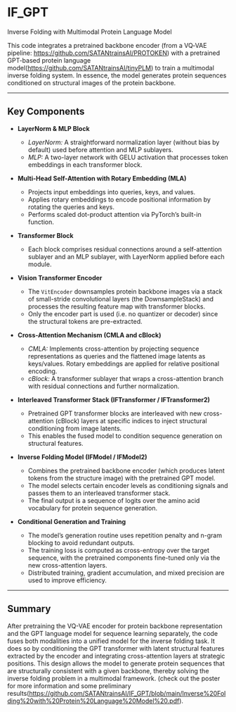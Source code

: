 # IF_GPT
Inverse Folding with Multimodal Protein Language Model



This code integrates a pretrained backbone encoder (from a VQ‑VAE pipeline: https://github.com/SATANtrainsAI/PROTOKEN) with a pretrained GPT-based protein language model(https://github.com/SATANtrainsAI/tinyPLM) to train a multimodal inverse folding system. In essence, the model generates protein sequences conditioned on structural images of the protein backbone.

---

## Key Components

- **LayerNorm & MLP Block**  
  - *LayerNorm:* A straightforward normalization layer (without bias by default) used before attention and MLP sublayers.
  - *MLP:* A two-layer network with GELU activation that processes token embeddings in each transformer block.

- **Multi-Head Self-Attention with Rotary Embedding (MLA)**  
  - Projects input embeddings into queries, keys, and values.
  - Applies rotary embeddings to encode positional information by rotating the queries and keys.
  - Performs scaled dot-product attention via PyTorch’s built-in function.
  
- **Transformer Block**  
  - Each block comprises residual connections around a self-attention sublayer and an MLP sublayer, with LayerNorm applied before each module.

- **Vision Transformer Encoder**  
  - The `VitEncoder` downsamples protein backbone images via a stack of small-stride convolutional layers (the DownsampleStack) and processes the resulting feature map with transformer blocks.
  - Only the encoder part is used (i.e. no quantizer or decoder) since the structural tokens are pre-extracted.

- **Cross-Attention Mechanism (CMLA and cBlock)**  
  - *CMLA:* Implements cross-attention by projecting sequence representations as queries and the flattened image latents as keys/values. Rotary embeddings are applied for relative positional encoding.
  - *cBlock:* A transformer sublayer that wraps a cross-attention branch with residual connections and further normalization.

- **Interleaved Transformer Stack (IFTransformer / IFTransformer2)**  
  - Pretrained GPT transformer blocks are interleaved with new cross-attention (cBlock) layers at specific indices to inject structural conditioning from image latents.
  - This enables the fused model to condition sequence generation on structural features.

- **Inverse Folding Model (IFModel / IFModel2)**  
  - Combines the pretrained backbone encoder (which produces latent tokens from the structure image) with the pretrained GPT model.
  - The model selects certain encoder levels as conditioning signals and passes them to an interleaved transformer stack.
  - The final output is a sequence of logits over the amino acid vocabulary for protein sequence generation.
  
- **Conditional Generation and Training**  
  - The model’s generation routine uses repetition penalty and n-gram blocking to avoid redundant outputs.
  - The training loss is computed as cross-entropy over the target sequence, with the pretrained components fine-tuned only via the new cross-attention layers.
  - Distributed training, gradient accumulation, and mixed precision are used to improve efficiency.

---

## Summary

After pretraining the VQ-VAE encoder for protein backbone representation and the GPT language model for sequence learning separately, the code fuses both modalities into a unified model for the inverse folding task. It does so by conditioning the GPT transformer with latent structural features extracted by the encoder and integrating cross-attention layers at strategic positions. This design allows the model to generate protein sequences that are structurally consistent with a given backbone, thereby solving the inverse folding problem in a multimodal framework. (check out the poster for more information and some preliminary results(https://github.com/SATANtrainsAI/IF_GPT/blob/main/Inverse%20Folding%20with%20Protein%20Language%20Model%20.pdf).
